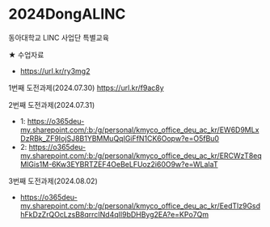 # 2024DongALINC
동아대학교 LINC 사업단 특별교육

★ 수업자료
- https://url.kr/ry3mg2 


1번째 도전과제(2024.07.30)
https://url.kr/f9ac8y

2번째 도전과제(2024.07.31)
- 1: https://o365deu-my.sharepoint.com/:b:/g/personal/kmyco_office_deu_ac_kr/EW6D9MLxDzRBk_ZF9IojSJ8B1YBMMuQqIGiFfN1CK6Oopw?e=O5fBu0
- 2: https://o365deu-my.sharepoint.com/:b:/g/personal/kmyco_office_deu_ac_kr/ERCWzT8eqMlGis1M-6Kw3EYBRTZEF4OeBeLFUoz2i60O9w?e=WLalaT

3번째 도전과제(2024.08.02)
- https://o365deu-my.sharepoint.com/:b:/g/personal/kmyco_office_deu_ac_kr/EedTlz9GsdhFkDzZrQOcLzsB8qrrcINd4qlI9bDHByg2EA?e=KPo7Qm
